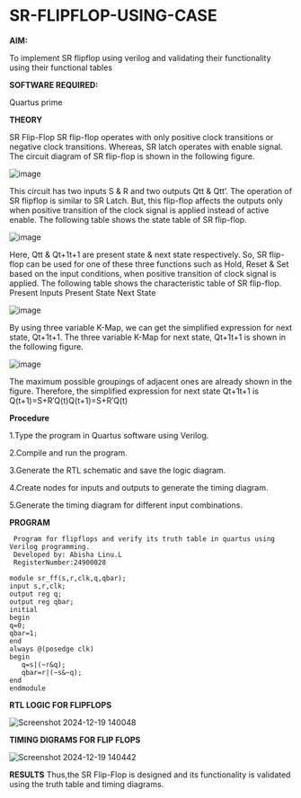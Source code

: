 # SR-FLIPFLOP-USING-CASE

**AIM:**

To implement  SR flipflop using verilog and validating their functionality using their functional tables

**SOFTWARE REQUIRED:**

Quartus prime

**THEORY**

SR Flip-Flop SR flip-flop operates with only positive clock transitions or negative clock transitions. Whereas, SR latch operates with enable signal. The circuit diagram of SR flip-flop is shown in the following figure.

![image](https://github.com/naavaneetha/SR-FLIPFLOP-USING-CASE/assets/154305477/0f710028-ad52-4d3e-9276-8714cf023a25)

 
This circuit has two inputs S & R and two outputs Qtt & Qtt’. The operation of SR flipflop is similar to SR Latch. But, this flip-flop affects the outputs only when positive transition of the clock signal is applied instead of active enable. The following table shows the state table of SR flip-flop.

![image](https://github.com/naavaneetha/SR-FLIPFLOP-USING-CASE/assets/154305477/dabfc4f4-87e3-4cbc-9472-f89ee1b5ed30)

 
Here, Qtt & Qt+1t+1 are present state & next state respectively. So, SR flip-flop can be used for one of these three functions such as Hold, Reset & Set based on the input conditions, when positive transition of clock signal is applied. The following table shows the characteristic table of SR flip-flop. Present Inputs Present State Next State

![image](https://github.com/naavaneetha/SR-FLIPFLOP-USING-CASE/assets/154305477/dd90d16c-aec5-4290-a586-e2346b1e9eb5)

 
By using three variable K-Map, we can get the simplified expression for next state, Qt+1t+1. The three variable K-Map for next state, Qt+1t+1 is shown in the following figure.

![image](https://github.com/naavaneetha/SR-FLIPFLOP-USING-CASE/assets/154305477/473efad6-d70b-4ca7-aeb7-898bbfca319f)

 
The maximum possible groupings of adjacent ones are already shown in the figure. Therefore, the simplified expression for next state Qt+1t+1 is Q(t+1)=S+R′Q(t)Q(t+1)=S+R′Q(t)

**Procedure**

1.Type the program in Quartus software using Verilog. 

2.Compile and run the program. 

3.Generate the RTL schematic and save the logic diagram.

4.Create nodes for inputs and outputs to generate the timing diagram. 

5.Generate the timing diagram for different input combinations.

**PROGRAM**
```
 Program for flipflops and verify its truth table in quartus using Verilog programming. 
 Developed by: Abisha Linu.L
 RegisterNumber:24900028
```
```
module sr_ff(s,r,clk,q,qbar);
input s,r,clk;
output reg q;
output reg qbar;
initial 
begin
q=0;
qbar=1;
end
always @(posedge clk)
begin
   q=s|(~r&q);
   qbar=r|(~s&~q);
end
endmodule
```
**RTL LOGIC FOR FLIPFLOPS**

![Screenshot 2024-12-19 140048](https://github.com/user-attachments/assets/ff537f9f-c73d-4b87-b9ba-4b5e2ee0db4c)

**TIMING DIGRAMS FOR FLIP FLOPS**

![Screenshot 2024-12-19 140442](https://github.com/user-attachments/assets/6249ad4e-7b53-4b55-8d18-51f59f8086c9)

**RESULTS**
Thus,the SR Flip-Flop is designed and its functionality is validated using the truth table and timing diagrams.
